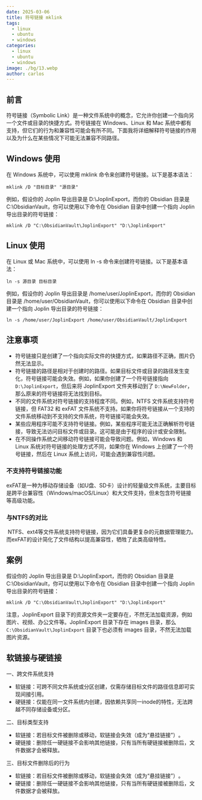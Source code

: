 ```yaml
---
date: 2025-03-06
title: 符号链接 mklink
tags:
  - linux
  - ubuntu
  - windows
categories:
  - linux
  - ubuntu
  - windows
image: ./bg/13.webp
author: carlos
---
```


## 前言

符号链接（Symbolic Link）是一种文件系统中的概念，它允许你创建一个指向另一个文件或目录的快捷方式。符号链接在 Windows、Linux 和 Mac 系统中都有支持，但它们的行为和兼容性可能会有所不同。下面我将详细解释符号链接的作用以及为什么在某些情况下可能无法兼容不同路径。

## Windows 使用

在 Windows 系统中，可以使用 mklink 命令来创建符号链接。以下是基本语法：

```
mklink /D "目标目录" "源目录"
```

例如，假设你的 Joplin 导出目录是 D:\JoplinExport，而你的 Obsidian 目录是 C:\ObsidianVault，你可以使用以下命令在 Obsidian 目录中创建一个指向 Joplin 导出目录的符号链接：

```
mklink /D "C:\ObsidianVault\JoplinExport" "D:\JoplinExport"
```

## Linux 使用

在 Linux 或 Mac 系统中，可以使用 ln -s 命令来创建符号链接。以下是基本语法：

```
ln -s 源目录 目标目录
```

例如，假设你的 Joplin 导出目录是 /home/user/JoplinExport，而你的 Obsidian 目录是 /home/user/ObsidianVault，你可以使用以下命令在 Obsidian 目录中创建一个指向 Joplin 导出目录的符号链接：

```
ln -s /home/user/JoplinExport /home/user/ObsidianVault/JoplinExport
```

## 注意事项

- 符号链接只是创建了一个指向实际文件的快捷方式，如果路径不正确，图片仍然无法显示。
- 符号链接的路径是相对于创建时的路径。如果目标文件或目录的路径发生变化，符号链接可能会失效。例如，如果你创建了一个符号链接指向 `D:\JoplinExport`，但后来将 JoplinExport 文件夹移动到了 `D:\NewFolder`，那么原来的符号链接将无法找到目标。
- 不同的文件系统对符号链接的支持程度不同。例如，NTFS 文件系统支持符号链接，但 FAT32 和 exFAT 文件系统不支持。如果你将符号链接从一个支持的文件系统移动到不支持的文件系统，符号链接可能会失效。
- 某些应用程序可能不支持符号链接。例如，某些程序可能无法正确解析符号链接，导致无法访问目标文件或目录。这可能是由于程序的设计或安全限制。
- 在不同操作系统之间移动符号链接可能会导致问题。例如，Windows 和 Linux 系统对符号链接的处理方式不同，如果你在 Windows 上创建了一个符号链接，然后在 Linux 系统上访问，可能会遇到兼容性问题。

### 不支持符号链接功能‌

exFAT是一种为移动存储设备（如U盘、SD卡）设计的轻量级文件系统，主要目标是‌跨平台兼容性‌（Windows/macOS/Linux）和‌大文件支持‌，但未包含符号链接等高级功能‌。

### 与NTFS的对比
‌
NTFS、ext4等文件系统支持符号链接，因为它们具备更复杂的元数据管理能力。而exFAT的设计简化了文件结构以提高兼容性，牺牲了此类高级特性‌。

## 案例

假设你的 Joplin 导出目录是 D:\JoplinExport，而你的 Obsidian 目录是 C:\ObsidianVault，你可以使用以下命令在 Obsidian 目录中创建一个指向 Joplin 导出目录的符号链接：

```
mklink /D "C:\ObsidianVault\JoplinExport" "D:\JoplinExport"
```

注意，JoplinExport 目录下的资源文件夹一定要存在，不然无法加载资源，例如图片、视频、办公文件等。JoplinExport 目录下存在 images 目录，那么 `C:\ObsidianVault\JoplinExport` 目录下也必须有 images 目录，不然无法加载图片资源。

## 软链接与硬链接

 一、跨文件系统支持
 - 软链接：可跨不同文件系统或分区创建，仅需存储目标文件的路径信息即可实现间接引用‌。
 - 硬链接：仅能在同一文件系统内创建，因依赖共享同一inode的特性，无法跨越不同存储设备或分区‌。

二、目标类型支持
- 软链接：若目标文件被删除或移动，软链接会失效（成为“悬挂链接”）‌。
- 硬链接：删除任一硬链接不会影响其他链接，只有当所有硬链接被删除后，文件数据才会被释放‌。

三、目标文件删除后的行为
- 软链接：若目标文件被删除或移动，软链接会失效（成为“悬挂链接”）‌。
- 硬链接：删除任一硬链接不会影响其他链接，只有当所有硬链接被删除后，文件数据才会被释放‌。